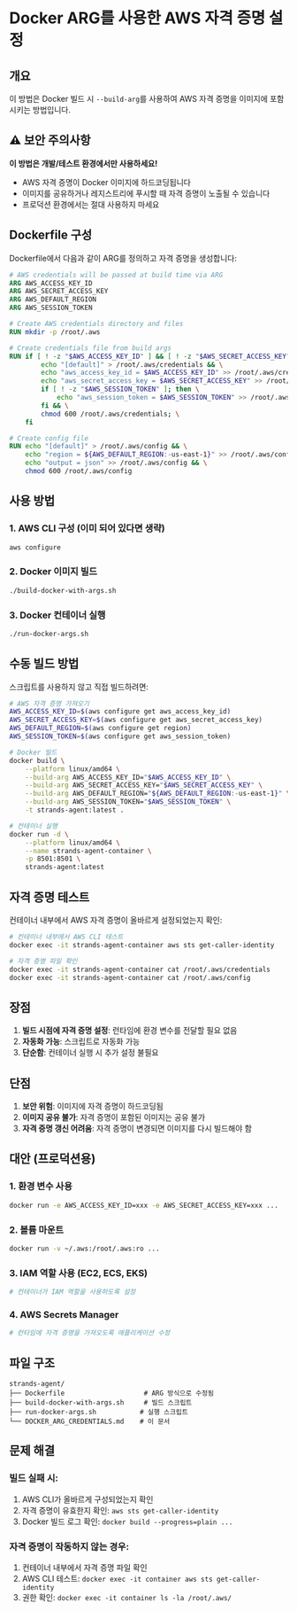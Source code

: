 # Docker ARG를 사용한 AWS 자격 증명 설정

## 개요

이 방법은 Docker 빌드 시 `--build-arg`를 사용하여 AWS 자격 증명을 이미지에 포함시키는 방법입니다.

## ⚠️ 보안 주의사항

**이 방법은 개발/테스트 환경에서만 사용하세요!**

- AWS 자격 증명이 Docker 이미지에 하드코딩됩니다
- 이미지를 공유하거나 레지스트리에 푸시할 때 자격 증명이 노출될 수 있습니다
- 프로덕션 환경에서는 절대 사용하지 마세요

## Dockerfile 구성

Dockerfile에서 다음과 같이 ARG를 정의하고 자격 증명을 생성합니다:

```dockerfile
# AWS credentials will be passed at build time via ARG
ARG AWS_ACCESS_KEY_ID
ARG AWS_SECRET_ACCESS_KEY
ARG AWS_DEFAULT_REGION
ARG AWS_SESSION_TOKEN

# Create AWS credentials directory and files
RUN mkdir -p /root/.aws

# Create credentials file from build args
RUN if [ ! -z "$AWS_ACCESS_KEY_ID" ] && [ ! -z "$AWS_SECRET_ACCESS_KEY" ]; then \
        echo "[default]" > /root/.aws/credentials && \
        echo "aws_access_key_id = $AWS_ACCESS_KEY_ID" >> /root/.aws/credentials && \
        echo "aws_secret_access_key = $AWS_SECRET_ACCESS_KEY" >> /root/.aws/credentials && \
        if [ ! -z "$AWS_SESSION_TOKEN" ]; then \
            echo "aws_session_token = $AWS_SESSION_TOKEN" >> /root/.aws/credentials; \
        fi && \
        chmod 600 /root/.aws/credentials; \
    fi

# Create config file
RUN echo "[default]" > /root/.aws/config && \
    echo "region = ${AWS_DEFAULT_REGION:-us-east-1}" >> /root/.aws/config && \
    echo "output = json" >> /root/.aws/config && \
    chmod 600 /root/.aws/config
```

## 사용 방법

### 1. AWS CLI 구성 (이미 되어 있다면 생략)
```bash
aws configure
```

### 2. Docker 이미지 빌드
```bash
./build-docker-with-args.sh
```

### 3. Docker 컨테이너 실행
```bash
./run-docker-args.sh
```

## 수동 빌드 방법

스크립트를 사용하지 않고 직접 빌드하려면:

```bash
# AWS 자격 증명 가져오기
AWS_ACCESS_KEY_ID=$(aws configure get aws_access_key_id)
AWS_SECRET_ACCESS_KEY=$(aws configure get aws_secret_access_key)
AWS_DEFAULT_REGION=$(aws configure get region)
AWS_SESSION_TOKEN=$(aws configure get aws_session_token)

# Docker 빌드
docker build \
    --platform linux/amd64 \
    --build-arg AWS_ACCESS_KEY_ID="$AWS_ACCESS_KEY_ID" \
    --build-arg AWS_SECRET_ACCESS_KEY="$AWS_SECRET_ACCESS_KEY" \
    --build-arg AWS_DEFAULT_REGION="${AWS_DEFAULT_REGION:-us-east-1}" \
    --build-arg AWS_SESSION_TOKEN="$AWS_SESSION_TOKEN" \
    -t strands-agent:latest .

# 컨테이너 실행
docker run -d \
    --platform linux/amd64 \
    --name strands-agent-container \
    -p 8501:8501 \
    strands-agent:latest
```

## 자격 증명 테스트

컨테이너 내부에서 AWS 자격 증명이 올바르게 설정되었는지 확인:

```bash
# 컨테이너 내부에서 AWS CLI 테스트
docker exec -it strands-agent-container aws sts get-caller-identity

# 자격 증명 파일 확인
docker exec -it strands-agent-container cat /root/.aws/credentials
docker exec -it strands-agent-container cat /root/.aws/config
```

## 장점

1. **빌드 시점에 자격 증명 설정**: 런타임에 환경 변수를 전달할 필요 없음
2. **자동화 가능**: 스크립트로 자동화 가능
3. **단순함**: 컨테이너 실행 시 추가 설정 불필요

## 단점

1. **보안 위험**: 이미지에 자격 증명이 하드코딩됨
2. **이미지 공유 불가**: 자격 증명이 포함된 이미지는 공유 불가
3. **자격 증명 갱신 어려움**: 자격 증명이 변경되면 이미지를 다시 빌드해야 함

## 대안 (프로덕션용)

### 1. 환경 변수 사용
```bash
docker run -e AWS_ACCESS_KEY_ID=xxx -e AWS_SECRET_ACCESS_KEY=xxx ...
```

### 2. 볼륨 마운트
```bash
docker run -v ~/.aws:/root/.aws:ro ...
```

### 3. IAM 역할 사용 (EC2, ECS, EKS)
```bash
# 컨테이너가 IAM 역할을 사용하도록 설정
```

### 4. AWS Secrets Manager
```bash
# 런타임에 자격 증명을 가져오도록 애플리케이션 수정
```

## 파일 구조

```
strands-agent/
├── Dockerfile                    # ARG 방식으로 수정됨
├── build-docker-with-args.sh     # 빌드 스크립트
├── run-docker-args.sh           # 실행 스크립트
└── DOCKER_ARG_CREDENTIALS.md    # 이 문서
```

## 문제 해결

### 빌드 실패 시:
1. AWS CLI가 올바르게 구성되었는지 확인
2. 자격 증명이 유효한지 확인: `aws sts get-caller-identity`
3. Docker 빌드 로그 확인: `docker build --progress=plain ...`

### 자격 증명이 작동하지 않는 경우:
1. 컨테이너 내부에서 자격 증명 파일 확인
2. AWS CLI 테스트: `docker exec -it container aws sts get-caller-identity`
3. 권한 확인: `docker exec -it container ls -la /root/.aws/` 
